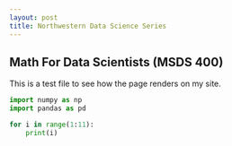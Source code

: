 ```yaml
---
layout: post
title: Northwestern Data Science Series
---
```

## Math For Data Scientists (MSDS 400)
This is a test file to see how the page renders on my site.

```python
import numpy as np
import pandas as pd

for i in range(1:11):
	print(i)
```



<!--stackedit_data:
eyJoaXN0b3J5IjpbLTE0Njc1MjA3MzNdfQ==
-->
